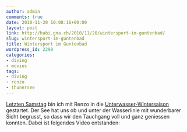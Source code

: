 ```yaml
---
author: admin
comments: true
date: 2010-11-20 10:08:16+00:00
layout: post
link: http://habi.gna.ch/2010/11/20/wintersport-im-guntenbad/
slug: wintersport-im-guntenbad
title: Wintersport im Guntenbad
wordpress_id: 2298
categories:
- diving
- movies
tags:
- diving
- renzo
- thunersee
---
```


[Letzten Samstag](http://habi.gna.ch/2010/11/13/guntenbad-40-27-3m-10%e2%80%a2/) bin ich mit Renzo in die [Unterwasser-Wintersaison](http://www.flickr.com/photos/habi/5176467574/) gestartet. Der See hat uns ob und unter der Wasserlinie mit wunderbarer Sicht begrusst, so dass wir den Tauchgang voll und ganz geniessen konnten. Dabei ist folgendes Video entstanden:



